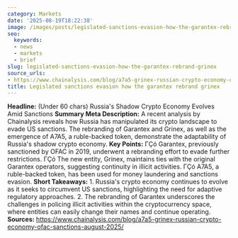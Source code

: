 ```yaml
---
category: Markets
date: '2025-08-19T18:22:38'
image: /images/posts/legislated-sanctions-evasion-how-the-garantex-rebrand-grinex.jpg
seo:
  keywords:
  - news
  - markets
  - brief
slug: legislated-sanctions-evasion-how-the-garantex-rebrand-grinex
source_urls:
- https://www.chainalysis.com/blog/a7a5-grinex-russian-crypto-economy-ofac-sanctions-august-2025/
title: Legislated sanctions evasion how the garantex rebrand grinex
---
```


**Headline:** (Under 60 chars) Russia's Shadow Crypto Economy Evolves Amid Sanctions  **Summary Meta Description:**  A recent analysis by Chainalysis reveals how Russia has manipulated its crypto landscape to evade US sanctions. The rebranding of Garantex and Grinex, as well as the emergence of A7A5, a ruble-backed token, demonstrate the adaptability of Russia's shadow crypto economy.  **Key Points:**  ΓÇó Garantex, previously sanctioned by OFAC in 2019, underwent a rebranding effort to evade further restrictions. ΓÇó The new entity, Grinex, maintains ties with the original Garantex operators, suggesting continuity in illicit activities. ΓÇó A7A5, a ruble-backed token, has been used for money laundering and sanctions evasion.  **Short Takeaways:**  1. Russia's crypto economy continues to evolve as it seeks to circumvent US sanctions, highlighting the need for adaptive regulatory approaches. 2. The rebranding of Garantex underscores the challenges in policing illicit activities within the cryptocurrency space, where entities can easily change their names and continue operating.  **Sources:**  https://www.chainalysis.com/blog/a7a5-grinex-russian-crypto-economy-ofac-sanctions-august-2025/